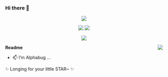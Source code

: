 ### Hi there 👋
<p align="center">
  <img src="https://github-profile-summary-cards.vercel.app/api/cards/profile-details?username=AlphabugX&theme=nord_dark"/>
</p>
<!--
<p align="center">
  <img src="https://github-profile-summary-cards.vercel.app/api/cards/repos-per-language?username=AlphabugX&theme=nord_dark"/>
  <img src="https://github-profile-summary-cards.vercel.app/api/cards/most-commit-language?username=AlphabugX&theme=nord_dark"/>
</p>

<p align="center">
  <img src="https://github-profile-summary-cards.vercel.app/api/cards/stats?username=AlphabugX&theme=nord_dark"/>
  <img src="https://github-profile-summary-cards.vercel.app/api/cards/productive-time?username=AlphabugX&theme=nord_dark"/>
</p>
 -->
<p align="center">
  <img src="https://github-readme-stats.vercel.app/api?username=AlphabugX&theme=nord&count_private=true&show_icons=true&line_height=24"/>
  <img src="https://github-readme-stats.vercel.app/api/top-langs/?username=AlphabugX&theme=nord&layout=compact&langs_count=8"/>
</p>


<p align="center">
  <img src="https://github-profile-trophy.vercel.app/?username=AlphabugX&theme=nord&row=2&column=4"/>
</p>
<img src="https://github-readme-stats.vercel.app/api?username=AlphabugX" align="right">

**Readme**

- 📫 I’m Alphabug ...

✨ Longing for your little STAR~ ✨

